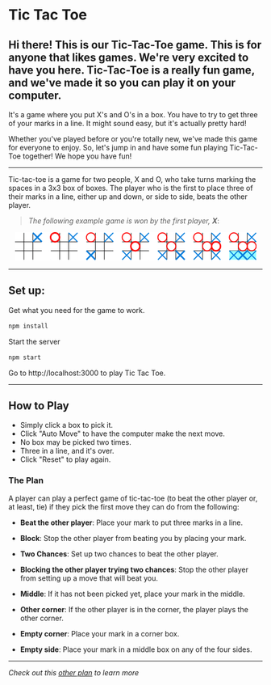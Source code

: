 # Tic Tac Toe

## Hi there! This is our Tic-Tac-Toe game. This is for anyone that likes games. We're very excited to have you here. Tic-Tac-Toe is a really fun game, and we've made it so you can play it on your computer.

It's a game where you put X's and O's in a box. You have to try to get three of your marks in a line. It might sound easy, but it's actually pretty hard!

Whether you've played before or you're totally new, we've made this game for everyone to enjoy. So, let's jump in and have some fun playing Tic-Tac-Toe together!
We hope you have fun!

***
Tic-tac-toe is a game for two people, X and O, who take turns marking the spaces in a 3x3 box of boxes. The player who is the first to place three of their marks in a line, either up and down, or side to side, beats the other player.

>*The following example game is won by the first player, **X***:
<div style="text-align: center;">
<img src="./public/Tic-tac-toe-game.png"
    alt="Tic-Tac-Toe Image"/>
</div>

***

## Set up:

Get what you need for the game to work.
```bash
npm install
``` 
Start the server
```bash
npm start
```

Go to http://localhost:3000 to play Tic Tac Toe.

***

## How to Play

* Simply click a box to pick it. 
* Click "Auto Move" to have the computer make the next move.
* No box may be picked two times.
* Three in a line, and it's over.
* Click "Reset" to play again.

### The Plan

A player can play a perfect game of tic-tac-toe (to beat the other player or, at least, tie) if they pick the first move they can do from the following:

* **Beat the other player**: Place your mark to put three marks in a line.

* **Block**: Stop the other player from beating you by placing your mark.

* **Two Chances**: Set up two chances to beat the other player.

* **Blocking the other player trying two chances**: Stop the other player from setting up a move that will beat you.

* **Middle**: If it has not been picked yet, place your mark in the middle.

* **Other corner**: If the other player is in the corner, the player plays the other corner.

* **Empty corner**: Place your mark in a corner box.

* **Empty side**: Place your mark in a middle box on any of the four sides.

***

*Check out this <a href="https://www.instructables.com/Winning-tic-tac-toe-strategies/">other plan</a> to learn more*